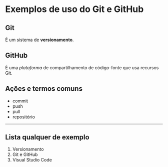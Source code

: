 # Exemplos de uso do Git e GitHub

## Git

É um sistema de **versionamento**.

## GitHub

É uma _plataforma_ de compartilhamento de código-fonte que usa recursos Git.

## Ações e termos comuns

- commit
- push
- pull
- repositório

---

## Lista qualquer de exemplo

1. Versionamento
2. Git e GitHub
3. Visual Studio Code


